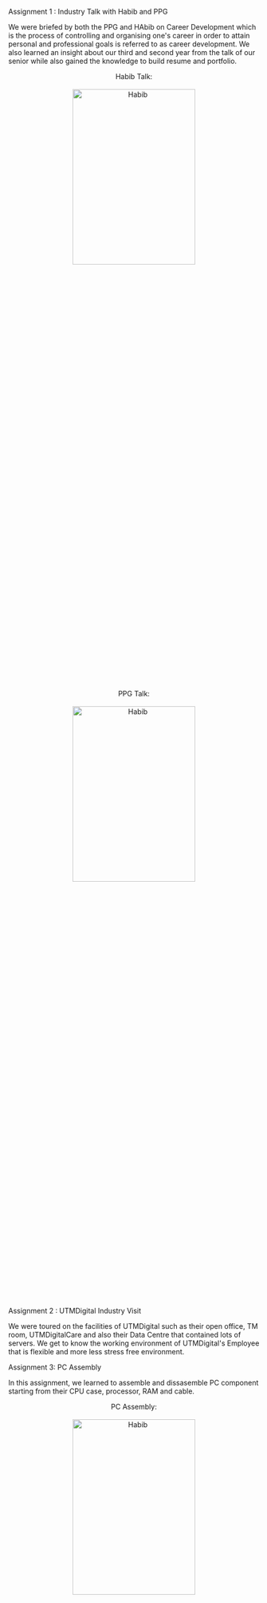 Assignment 1 : Industry Talk with Habib and PPG

We were briefed by both the PPG and HAbib on Career Development which is the process of controlling and organising one's career in order to attain personal and professional goals is
referred to as career development. We also learned an insight about our third and second year from the talk of our senior while also gained the knowledge to build resume and portfolio.


<p align="center">
Habib Talk: <br/><br />
<img src="https://i.imgur.com/X2A07Ut.jpg" height="30%" width="70%" alt="Habib"/>
<br />
<br />
  
<p align="center">
PPG Talk: <br/><br />
<img src="https://i.imgur.com/T9IAXwk.jpg" height="30%" width="70%" alt="Habib"/>
<br />
<br />


Assignment 2 : UTMDigital Industry Visit

We were toured on the facilities of UTMDigital such as their open office, TM room, UTMDigitalCare and also their Data Centre that contained lots of servers. We get to know the working environment of UTMDigital's Employee that is flexible and more less stress free environment.

Assignment 3: PC Assembly

In this assignment, we learned to assemble and dissasemble PC component starting from their CPU case, processor, RAM and cable.

<p align="center">
PC Assembly: <br/><br />
<img src="https://i.imgur.com/NMZ7D0a.jpg" height="30%" width="70%" alt="Habib"/>
<br />
<br />


Assignment 4 : Industry Visit Huawei and Petronas

On petronas, We were then briefed by both the head of Software Engineer, Roman Kvaska and his  fellow workmate Ninderjit Singh. We gained a lot in terms of job hunting skills during our adulthood, what to-do and not do to get our desired jobs and most importantly our consistency and passion towards the job that we have been focusing on. While on Huawei, we get opportunity to see their electric car chargers, a testament to their commitment to sustainable technology. Additionally, we were shown their solar panels technology,  and also their future renewable energy sources technology. Huawei is also known as an independent company that has its own operating system, HarmonyOS (HMOS) that was launched in August 2019. They also own their own cloud computing which is Huawei Cloud.

Assignment 5 : Design Thinking Project

In this project, we learn the actual concept of interaction between developers and users that approached the skills of emphatize, define, ideate, prototype and testing in order to design our own product that fulfill our clients need.

Assignment 6 : Industry talk (Credence)

In this talk, we were briefed about system development life cycle, also known as SDLC is a process that specifically used for an IT projects. This process includes seven phases which are planning, analysis, design and prototyping, software development, software testing, implementation and maintenance.





